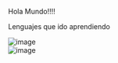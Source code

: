 Hola Mundo!!!!




Lenguajes que ido aprendiendo


 ![image](https://user-images.githubusercontent.com/78279221/208540107-5b112caf-4fbd-4c4e-8ef6-0d31589f7adb.png)   
 ![image](https://user-images.githubusercontent.com/78279221/208540464-021618dd-2a09-4502-a064-c93ce8ec1f34.png)



